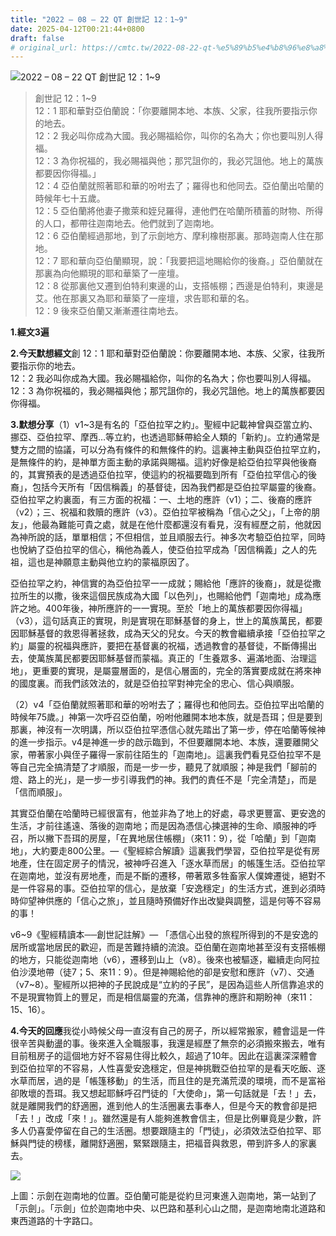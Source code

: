 ```yaml
---
title: "2022 – 08 – 22 QT 創世記 12：1~9"
date: 2025-04-12T00:21:44+0800
draft: false
# original_url: https://cmtc.tw/2022-08-22-qt-%e5%89%b5%e4%b8%96%e8%a8%98-12%ef%bc%9a19
---
```


![2022 – 08 – 22 QT 創世記 12：1~9](/images/qt.jpg  "2022 – 08 – 22 QT 創世記 12：1~9")

> 創世記 12：1~9  
> 12：1 耶和華對亞伯蘭說：「你要離開本地、本族、父家，往我所要指示你的地去。  
> 12：2 我必叫你成為大國。我必賜福給你，叫你的名為大；你也要叫別人得福。  
> 12：3 為你祝福的，我必賜福與他；那咒詛你的，我必咒詛他。地上的萬族都要因你得福。」  
> 12：4 亞伯蘭就照著耶和華的吩咐去了；羅得也和他同去。亞伯蘭出哈蘭的時候年七十五歲。  
> 12：5 亞伯蘭將他妻子撒萊和姪兒羅得，連他們在哈蘭所積蓄的財物、所得的人口，都帶往迦南地去。他們就到了迦南地。  
> 12：6 亞伯蘭經過那地，到了示劍地方、摩利橡樹那裏。那時迦南人住在那地。  
> 12：7 耶和華向亞伯蘭顯現，說：「我要把這地賜給你的後裔。」亞伯蘭就在那裏為向他顯現的耶和華築了一座壇。  
> 12：8 從那裏他又遷到伯特利東邊的山，支搭帳棚；西邊是伯特利，東邊是艾。他在那裏又為耶和華築了一座壇，求告耶和華的名。  
> 12：9 後來亞伯蘭又漸漸遷往南地去。

**1.經文3遍**

**2.今天默想經文**創 12：1 耶和華對亞伯蘭說：你要離開本地、本族、父家，往我所要指示你的地去。  
12：2 我必叫你成為大國。我必賜福給你，叫你的名為大；你也要叫別人得福。  
12：3 為你祝福的，我必賜福與他；那咒詛你的，我必咒詛他。地上的萬族都要因你得福。

**3.默想分享**（1）v1~3是有名的「亞伯拉罕之約」。聖經中記載神曾與亞當立約、挪亞、亞伯拉罕、摩西…等立約，也透過耶穌帶給全人類的「新約」。立約通常是雙方之間的協議，可以分為有條件的和無條件的約。這裏神主動與亞伯拉罕立約，是無條件的約，是神單方面主動的承諾與賜福。這約好像是給亞伯拉罕與他後裔的，其實預表的是透過亞伯拉罕，使這約的祝福要臨到所有「亞伯拉罕信心的後裔」，包括今天所有「因信稱義」的基督徒，因為我們都是亞伯拉罕屬靈的後裔。亞伯拉罕之約裏面，有三方面的祝福：一、土地的應許（v1）；二、後裔的應許（v2）；三、祝福和救贖的應許（v3）。亞伯拉罕被稱為「信心之父」，「上帝的朋友」，他最為難能可貴之處，就是在他什麼都還沒有看見，沒有經歷之前，他就因為神所說的話，單單相信；不但相信，並且順服去行。神多次考驗亞伯拉罕，同時也悅納了亞伯拉罕的信心，稱他為義人，使亞伯拉罕成為「因信稱義」之人的先祖，這也是神願意主動與他立約的蒙福原因了。

亞伯拉罕之約，神信實的為亞伯拉罕一一成就；賜給他「應許的後裔」，就是從撒拉所生的以撒，後來這個民族成為大國「以色列」，也賜給他們「迦南地」成為應許之地。400年後，神所應許的一一實現。至於「地上的萬族都要因你得福」（v3），這句話真正的實現，則是實現在耶穌基督的身上，世上的萬族萬民，都要因耶穌基督的救恩得著拯救，成為天父的兒女。今天的教會繼續承接「亞伯拉罕之約」屬靈的祝福與應許，要把在基督裏的祝福，透過教會的基督徒，不斷傳揚出去，使萬族萬民都要因耶穌基督而蒙福。真正的「生養眾多、遍滿地面、治理這地」，更重要的實現，是屬靈層面的，是信心層面的，完全的落實要成就在將來神的國度裏。而我們該效法的，就是亞伯拉罕對神完全的忠心、信心與順服。

（2）v4「亞伯蘭就照著耶和華的吩咐去了；羅得也和他同去。亞伯拉罕出哈蘭的時候年75歲。」神第一次呼召亞伯蘭，吩咐他離開本地本族，就是吾珥；但是要到那裏，神沒有一次明講，所以亞伯拉罕憑信心就先踏出了第一步，停在哈蘭等候神的進一步指示。v4是神進一步的啟示臨到，不但要離開本地、本族，還要離開父家，帶著家小與侄子羅得一家前往陌生的「迦南地」。這裏我們看見亞伯拉罕不是等自己完全搞清楚了才順服，而是一步一步，聽見了就順服；神是我們「腳前的燈、路上的光」，是一步一步引導我們的神。我們的責任不是「完全清楚」，而是「信而順服」。

其實亞伯蘭在哈蘭時已經很富有，他並非為了地上的好處，尋求更豐富、更安逸的生活，才前往遙遠、落後的迦南地；而是因為憑信心揀選神的生命、順服神的呼召，所以撇下吾珥的房屋，「在異地居住帳棚」（來11：9），從「哈蘭」到「迦南地」，大約要走800公里。—《聖經綜合解讀》這裏我們學習，亞伯拉罕是從有房地產，住在固定房子的情況，被神呼召進入「逐水草而居」的帳篷生活。亞伯拉罕在迦南地，並沒有房地產，而是不斷的遷移，帶著眾多牲畜家人僕婢遷徙，絕對不是一件容易的事。亞伯拉罕的信心，是放棄「安逸穩定」的生活方式，進到必須時時仰望神供應的「信心之旅」，並且隨時預備好作出改變與調整，這是何等不容易的事！

v6~9《聖經精讀本──創世記註解》— 「憑信心出發的旅程所得到的不是安逸的居所或當地居民的歡迎，而是苦難持續的流浪。亞伯蘭在迦南地甚至沒有支搭帳棚的地方，只能從迦南地（v6），遷移到山上（v8）。後來也被驅逐，繼續走向阿拉伯沙漠地帶（徒7；5、來11：9）。但是神賜給他的卻是安慰和應許（v7）、交通（v7~8）。聖經所以把神的子民說成是“立約的子民”，是因為這些人所信靠追求的不是現實物質上的豐足，而是相信屬靈的充滿，信靠神的應許和期盼神（來11：15、16）。

**4.今天的回應**我從小時候父母一直沒有自己的房子，所以經常搬家，體會這是一件很辛苦與動盪的事。後來進入全職服事，我還是經歷了無奈的必須搬來搬去，唯有目前租房子的這個地方好不容易住得比較久，超過了10年。因此在這裏深深體會到亞伯拉罕的不容易，人性喜愛安逸穩定，但是神挑戰亞伯拉罕的是看天吃飯、逐水草而居，過的是「帳篷移動」的生活，而且住的是充滿荒漠的環境，而不是富裕卻敗壞的吾珥。我又想起耶穌呼召門徒的「大使命」，第一句話就是「去！」去，就是離開我們的舒適圈，進到他人的生活圈裏去事奉人，但是今天的教會卻是把「去！」改成「來！」。雖然還是有人能夠進教會信主，但是比例畢竟是少數，許多人仍喜愛停留在自己的生活圈。想要跟隨主的「門徒」，必須效法亞伯拉罕、耶穌與門徒的榜樣，離開舒適圈，緊緊跟隨主，把福音與救恩，帶到許多人的家裏去。

![](/images/shechem.jpg)

上圖：示劍在迦南地的位置。亞伯蘭可能是從約旦河東進入迦南地，第一站到了「示劍」。「示劍」位於迦南地中央、以巴路和基利心山之間，是迦南地南北道路和東西道路的十字路口。